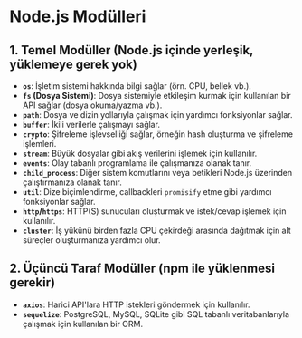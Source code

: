 # Node.js Modülleri

## 1. **Temel Modüller** (Node.js içinde yerleşik, yüklemeye gerek yok)

- **`os`**: İşletim sistemi hakkında bilgi sağlar (örn. CPU, bellek vb.).
- **`fs` (Dosya Sistemi)**: Dosya sistemiyle etkileşim kurmak için kullanılan bir API sağlar (dosya okuma/yazma vb.).
- **`path`**: Dosya ve dizin yollarıyla çalışmak için yardımcı fonksiyonlar sağlar.
- **`buffer`**: İkili verilerle çalışmayı sağlar.
- **`crypto`**: Şifreleme işlevselliği sağlar, örneğin hash oluşturma ve şifreleme işlemleri.
- **`stream`**: Büyük dosyalar gibi akış verilerini işlemek için kullanılır.
- **`events`**: Olay tabanlı programlama ile çalışmanıza olanak tanır.
- **`child_process`**: Diğer sistem komutlarını veya betikleri Node.js üzerinden çalıştırmanıza olanak tanır.
- **`util`**: Dize biçimlendirme, callbackleri `promisify` etme gibi yardımcı fonksiyonlar sağlar.
- **`http`/`https`**: HTTP(S) sunucuları oluşturmak ve istek/cevap işlemek için kullanılır.
- **`cluster`**: İş yükünü birden fazla CPU çekirdeği arasında dağıtmak için alt süreçler oluşturmanıza yardımcı olur.

## 2. **Üçüncü Taraf Modüller** (npm ile yüklenmesi gerekir)

- **`axios`**: Harici API'lara HTTP istekleri göndermek için kullanılır.
- **`sequelize`**: PostgreSQL, MySQL, SQLite gibi SQL tabanlı veritabanlarıyla çalışmak için kullanılan bir ORM.
